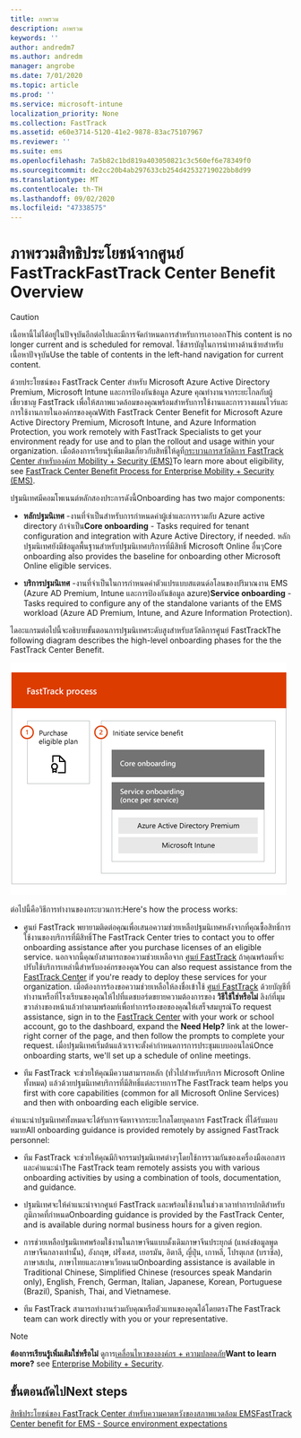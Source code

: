 ```yaml
---
title: ภาพรวม
description: ภาพรวม
keywords: ''
author: andredm7
ms.author: andredm
manager: angrobe
ms.date: 7/01/2020
ms.topic: article
ms.prod: ''
ms.service: microsoft-intune
localization_priority: None
ms.collection: FastTrack
ms.assetid: e60e3714-5120-41e2-9878-83ac75107967
ms.reviewer: ''
ms.suite: ems
ms.openlocfilehash: 7a5b82c1bd819a403050821c3c560ef6e78349f0
ms.sourcegitcommit: de2cc20b4ab297633cb254d42532719022bb8d99
ms.translationtype: MT
ms.contentlocale: th-TH
ms.lasthandoff: 09/02/2020
ms.locfileid: "47338575"
---
```

# <a name="fasttrack-center-benefit-overview"></a><span data-ttu-id="4cabe-103">ภาพรวมสิทธิประโยชน์จากศูนย์ FastTrack</span><span class="sxs-lookup"><span data-stu-id="4cabe-103">FastTrack Center Benefit Overview</span></span>

> [!CAUTION]
> <span data-ttu-id="4cabe-104">เนื้อหานี้ไม่ได้อยู่ในปัจจุบันอีกต่อไปและมีการจัดกำหนดการสำหรับการเอาออก</span><span class="sxs-lookup"><span data-stu-id="4cabe-104">This content is no longer current and is scheduled for removal.</span></span> <span data-ttu-id="4cabe-105">ใช้สารบัญในการนำทางด้านซ้ายสำหรับเนื้อหาปัจจุบัน</span><span class="sxs-lookup"><span data-stu-id="4cabe-105">Use the table of contents in the left-hand navigation for current content.</span></span>

<span data-ttu-id="4cabe-106">ด้วยประโยชน์ของ FastTrack Center สำหรับ Microsoft Azure Active Directory Premium, Microsoft Intune และการป้องกันข้อมูล Azure คุณทำงานจากระยะไกลกับผู้เชี่ยวชาญ FastTrack เพื่อให้สภาพแวดล้อมของคุณพร้อมสำหรับการใช้งานและการวางแผนไวร์และการใช้งานภายในองค์กรของคุณ</span><span class="sxs-lookup"><span data-stu-id="4cabe-106">With FastTrack Center Benefit for Microsoft Azure Active Directory Premium, Microsoft Intune, and Azure Information Protection, you work remotely with FastTrack Specialists to get your environment ready for use and to plan the rollout and usage within your organization.</span></span> <span data-ttu-id="4cabe-107">เมื่อต้องการเรียนรู้เพิ่มเติมเกี่ยวกับสิทธิ์ให้ดูที่[กระบวนการสวัสดิการ FastTrack Center สำหรับองค์กร Mobility + Security (EMS)](EMS-fasttrack-process.md)</span><span class="sxs-lookup"><span data-stu-id="4cabe-107">To learn more about eligibility, see [FastTrack Center Benefit Process for Enterprise Mobility + Security (EMS)](EMS-fasttrack-process.md).</span></span>

<span data-ttu-id="4cabe-108">ปฐมนิเทศมีคอมโพเนนต์หลักสองประการดังนี้</span><span class="sxs-lookup"><span data-stu-id="4cabe-108">Onboarding has two major components:</span></span>

-   <span data-ttu-id="4cabe-109">**หลักปฐมนิเทศ** -งานที่จำเป็นสำหรับการกำหนดค่าผู้เช่าและการรวมกับ Azure active directory ถ้าจำเป็น</span><span class="sxs-lookup"><span data-stu-id="4cabe-109">**Core onboarding** - Tasks required for tenant configuration and integration with Azure Active Directory, if needed.</span></span> <span data-ttu-id="4cabe-110">หลักปฐมนิเทศยังมีข้อมูลพื้นฐานสำหรับปฐมนิเทศบริการที่มีสิทธิ์ Microsoft Online อื่นๆ</span><span class="sxs-lookup"><span data-stu-id="4cabe-110">Core onboarding also provides the baseline for onboarding other Microsoft Online eligible services.</span></span>

-   <span data-ttu-id="4cabe-111">**บริการปฐมนิเทศ** -งานที่จำเป็นในการกำหนดค่าตัวแปรแบบสแตนด์อโลนของปริมาณงาน EMS (Azure AD Premium, Intune และการป้องกันข้อมูล azure)</span><span class="sxs-lookup"><span data-stu-id="4cabe-111">**Service onboarding** - Tasks required to configure any of the standalone variants of the EMS workload (Azure AD Premium, Intune, and Azure Information Protection).</span></span>

<span data-ttu-id="4cabe-112">ไดอะแกรมต่อไปนี้จะอธิบายขั้นตอนการปฐมนิเทศระดับสูงสำหรับสวัสดิการศูนย์ FastTrack</span><span class="sxs-lookup"><span data-stu-id="4cabe-112">The following diagram describes the high-level onboarding phases for the the FastTrack Center Benefit.</span></span>

![ขั้นตอนการปฐมนิเทศระดับสูงของการใช้สวัสดิการศูนย์ FastTrack](./media/ft-onboarding-process.png)

<span data-ttu-id="4cabe-114">ต่อไปนี้คือวิธีการทำงานของกระบวนการ:</span><span class="sxs-lookup"><span data-stu-id="4cabe-114">Here's how the process works:</span></span>

- <span data-ttu-id="4cabe-115">ศูนย์ FastTrack พยายามติดต่อคุณเพื่อเสนอความช่วยเหลือปฐมนิเทศหลังจากที่คุณซื้อสิทธิ์การใช้งานของบริการที่มีสิทธิ์</span><span class="sxs-lookup"><span data-stu-id="4cabe-115">The FastTrack Center tries to contact you to offer onboarding assistance after you purchase licenses of an eligible service.</span></span> <span data-ttu-id="4cabe-116">นอกจากนี้คุณยังสามารถขอความช่วยเหลือจาก [ศูนย์ FastTrack](https://go.microsoft.com/fwlink/?linkid=780698) ถ้าคุณพร้อมที่จะปรับใช้บริการเหล่านี้สำหรับองค์กรของคุณ</span><span class="sxs-lookup"><span data-stu-id="4cabe-116">You can also request assistance from the [FastTrack Center](https://go.microsoft.com/fwlink/?linkid=780698) if you're ready to deploy these services for your organization.</span></span> <span data-ttu-id="4cabe-117">เมื่อต้องการร้องขอความช่วยเหลือให้ลงชื่อเข้าใช้ [ศูนย์ FastTrack](https://go.microsoft.com/fwlink/?linkid=780698) ด้วยบัญชีที่ทำงานหรือที่โรงเรียนของคุณให้ไปที่แดชบอร์ดขยายความต้องการของ **วิธีใช้ใช่หรือไม่** ลิงก์ที่มุมขวาล่างของหน้าแล้วทำตามพร้อมท์เพื่อทำการร้องขอของคุณให้เสร็จสมบูรณ์</span><span class="sxs-lookup"><span data-stu-id="4cabe-117">To request assistance, sign in to the [FastTrack Center](https://go.microsoft.com/fwlink/?linkid=780698) with your work or school account, go to the dashboard, expand the **Need Help?** link at the lower-right corner of the page, and then follow the prompts to complete your request.</span></span> <span data-ttu-id="4cabe-118">เมื่อปฐมนิเทศเริ่มต้นแล้วเราจะตั้งค่ากำหนดการการประชุมแบบออนไลน์</span><span class="sxs-lookup"><span data-stu-id="4cabe-118">Once onboarding starts, we'll set up a schedule of online meetings.</span></span>

-   <span data-ttu-id="4cabe-119">ทีม FastTrack จะช่วยให้คุณมีความสามารถหลัก (ทั่วไปสำหรับบริการ Microsoft Online ทั้งหมด) แล้วด้วยปฐมนิเทศบริการที่มีสิทธิ์แต่ละรายการ</span><span class="sxs-lookup"><span data-stu-id="4cabe-119">The FastTrack team helps you first with core capabilities (common for all Microsoft Online Services) and then with onboarding each eligible service.</span></span>

<span data-ttu-id="4cabe-120">คำแนะนำปฐมนิเทศทั้งหมดจะได้รับการจัดหาจากระยะไกลโดยบุคลากร FastTrack ที่ได้รับมอบหมาย</span><span class="sxs-lookup"><span data-stu-id="4cabe-120">All onboarding guidance is provided remotely by assigned FastTrack personnel:</span></span>

-   <span data-ttu-id="4cabe-121">ทีม FastTrack จะช่วยให้คุณมีกิจกรรมปฐมนิเทศต่างๆโดยใช้การรวมกันของเครื่องมือเอกสารและคำแนะนำ</span><span class="sxs-lookup"><span data-stu-id="4cabe-121">The FastTrack team remotely assists you with various onboarding activities by using a combination of tools, documentation, and guidance.</span></span>

-   <span data-ttu-id="4cabe-122">ปฐมนิเทศจะให้คำแนะนำจากศูนย์ FastTrack และพร้อมใช้งานในช่วงเวลาทำการปกติสำหรับภูมิภาคที่กำหนด</span><span class="sxs-lookup"><span data-stu-id="4cabe-122">Onboarding guidance is provided by the FastTrack Center, and is available during normal business hours for a given region.</span></span>

-   <span data-ttu-id="4cabe-123">การช่วยเหลือปฐมนิเทศพร้อมใช้งานในภาษาจีนแบบดั้งเดิมภาษาจีนประยุกต์ (แหล่งข้อมูลพูดภาษาจีนกลางเท่านั้น), อังกฤษ, ฝรั่งเศส, เยอรมัน, อิตาลี, ญี่ปุ่น, เกาหลี, โปรตุเกส (บราซิล), ภาษาสเปน, ภาษาไทยและภาษาเวียดนาม</span><span class="sxs-lookup"><span data-stu-id="4cabe-123">Onboarding assistance is available in Traditional Chinese, Simplified Chinese (resources speak Mandarin only), English, French, German, Italian, Japanese, Korean, Portuguese (Brazil), Spanish, Thai, and Vietnamese.</span></span>

-   <span data-ttu-id="4cabe-124">ทีม FastTrack สามารถทำงานร่วมกับคุณหรือตัวแทนของคุณได้โดยตรง</span><span class="sxs-lookup"><span data-stu-id="4cabe-124">The FastTrack team can work directly with you or your representative.</span></span>

> [!NOTE]
> <span data-ttu-id="4cabe-125">**ต้องการเรียนรู้เพิ่มเติมใช่หรือไม่** ดูการ[เคลื่อนไหวขององค์กร + ความปลอดภัย](https://www.microsoft.com/cloud-platform/enterprise-mobility)</span><span class="sxs-lookup"><span data-stu-id="4cabe-125">**Want to learn more?** see [Enterprise Mobility + Security](https://www.microsoft.com/cloud-platform/enterprise-mobility).</span></span>

## <a name="next-steps"></a><span data-ttu-id="4cabe-126">ขั้นตอนถัดไป</span><span class="sxs-lookup"><span data-stu-id="4cabe-126">Next steps</span></span>

[<span data-ttu-id="4cabe-127">สิทธิประโยชน์ของ FastTrack Center สำหรับความคาดหวังของสภาพแวดล้อม EMS</span><span class="sxs-lookup"><span data-stu-id="4cabe-127">FastTrack Center benefit for EMS - Source environment expectations</span></span>](EMS-source-environment-expectations.md)

